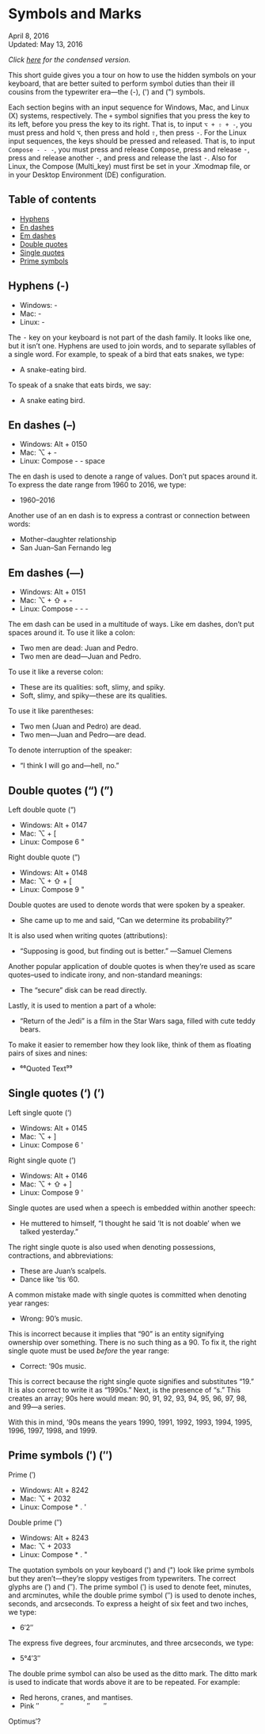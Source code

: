 Symbols and Marks
=================

<div class="center">April 8, 2016</div>
<div class="center">Updated: May 13, 2016</div>

*Click [here](symbols-marks-condensed.html) for the condensed version.*

This short guide gives you a tour on how to use the hidden symbols on
your keyboard, that are better suited to perform symbol duties than
their ill cousins from the typewriter era—the (-), (') and (")
symbols.

Each section begins with an input sequence for Windows, Mac, and Linux
(X) systems, respectively. The `+` symbol signifies that you press the
key to its left, before you press the key to its right. That is, to
input `⌥ + ⇧ + -`, you must press and hold <kbd>⌥</kbd>,
then press and hold <kbd>⇧</kbd>, then press <kbd>-</kbd>. For the
Linux input sequences, the keys should be pressed and released. That
is, to input `Compose - - -`, you must press and release
<kbd>Compose</kbd>, press and release <kbd>-</kbd>, press and release
another <kbd>-</kbd>, and press and release the last
<kbd>-</kbd>. Also for Linux, the Compose (Multi_key) must first be
set in your .Xmodmap file, or in your Desktop Environment (DE)
configuration.


## Table of contents

* [Hyphens](#hyphens)
* [En dashes](#endashes)
* [Em dashes](#emdashes)
* [Double quotes](#doublequotes)
* [Single quotes](#singlequotes)
* [Prime symbols](#prime)


## Hyphens (-) <a name="hyphens"></a>

* Windows: -
* Mac: -
* Linux: -

The <kbd>-</kbd> key on your keyboard is not part of the dash
family. It looks like one, but it isn’t one. Hyphens are used to join
words, and to separate syllables of a single word. For example, to
speak of a bird that eats snakes, we type:

* A snake-eating bird.

To speak of a snake that eats birds, we say:

* A snake eating bird.


## En dashes (–) <a name="endashes"></a>

* Windows: Alt + 0150
* Mac: ⌥ + -
* Linux: Compose - - space

The en dash is used to denote a range of values. Don’t put spaces
around it. To express the date range from 1960 to 2016, we type:

* 1960–2016

Another use of an en dash is to express a contrast or connection
between words:

* Mother–daughter relationship
* San Juan–San Fernando leg


## Em dashes (—) <a name="emdashes"></a>

* Windows: Alt + 0151
* Mac: ⌥ + ⇧ + -
* Linux: Compose - - -

The em dash can be used in a multitude of ways. Like em dashes, don’t
put spaces around it. To use it like a colon:

* Two men are dead: Juan and Pedro.
* Two men are dead—Juan and Pedro.

To use it like a reverse colon:

* These are its qualities: soft, slimy, and spiky.
* Soft, slimy, and spiky—these are its qualities.

To use it like parentheses:

* Two men (Juan and Pedro) are dead.
* Two men—Juan and Pedro—are dead.

To denote interruption of the speaker:

* “I think I will go and—hell, no.”


## Double quotes (“) (”) <a name="doublequotes"></a>

Left double quote (“)
* Windows: Alt + 0147
* Mac: ⌥ + [
* Linux: Compose 6 "

Right double quote (”)
* Windows: Alt + 0148
* Mac: ⌥ + ⇧ + [
* Linux: Compose 9 "

Double quotes are used to denote words that were spoken by a speaker.

* She came up to me and said, “Can we determine its probability?”

It is also used when writing quotes (attributions):

* “Supposing is good, but finding out is better.” ―Samuel Clemens

Another popular application of double quotes is when they’re used as
scare quotes–used to indicate irony, and non-standard meanings:

* The “secure” disk can be read directly.

Lastly, it is used to mention a part of a whole:

* “Return of the Jedi” is a film in the Star Wars saga, filled with
  cute teddy bears.

To make it easier to remember how they look like, think of them as
floating pairs of sixes and nines:

* ⁶⁶Quoted Text⁹⁹


## Single quotes (‘) (’) <a name="singlequotes"></a>

Left single quote (‘)
* Windows: Alt + 0145
* Mac: ⌥ + ]
* Linux: Compose 6 '

Right single quote (’)
* Windows: Alt + 0146
* Mac: ⌥ + ⇧ + ]
* Linux: Compose 9 '

Single quotes are used when a speech is embedded within another speech:

* He muttered to himself, “I thought he said ‘It is not doable’ when we talked yesterday.”

The right single quote is also used when denoting possessions,
contractions, and abbreviations:

* These are Juan’s scalpels.
* Dance like ’tis ’60.

A common mistake made with single quotes is committed when denoting year ranges:

* Wrong: 90’s music.

This is incorrect because it implies that “90” is an entity signifying ownership over something. There is no such thing as a 90. To fix it, the right single quote must be used *before* the year range:

* Correct: ’90s music.

This is correct because the right single quote signifies and substitutes “19.” It is also correct to write it as “1990s.” Next, is the presence of “s.” This creates an array; 90s here would mean: 90, 91, 92, 93, 94, 95, 96, 97, 98, and 99—a series.

With this in mind, ’90s means the years 1990, 1991, 1992, 1993, 1994, 1995, 1996, 1997, 1998, and 1999.



## Prime symbols (′) (″) <a name="prime"></a>

Prime (′)
* Windows: Alt + 8242
* Mac: ⌥ + 2032
* Linux: Compose * . '

Double prime (″)
* Windows: Alt + 8243
* Mac: ⌥ + 2033
* Linux: Compose * . "

The quotation symbols on your keyboard (') and (") look like prime symbols but they aren’t—they’re sloppy vestiges from typewriters. The correct glyphs are (′) and (″). The prime symbol (′) is used to denote feet, minutes, and arcminutes, while the double prime symbol (″) is used to denote inches, seconds, and arcseconds. To express a height of six feet and two inches, we type:

* 6′2″

The express five degrees, four arcminutes, and three arcseconds, we
type:

* 5°4′3″

The double prime symbol can also be used as the ditto mark. The ditto
mark is used to indicate that words above it are to be repeated. For
example:

* Red herons, cranes, and mantises.
* Pink ″           ″            ″       ″

Optimus′?
